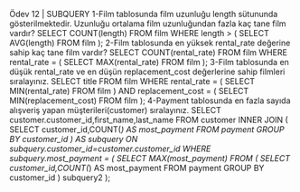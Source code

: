 Ödev 12 | SUBQUERY
1-Film tablosunda film uzunluğu length sütununda gösterilmektedir. Uzunluğu ortalama film uzunluğundan fazla kaç tane film vardır?
SELECT COUNT(length) FROM film
WHERE length > 
(
	SELECT AVG(length) FROM film
);
2-Film tablosunda en yüksek rental_rate değerine sahip kaç tane film vardır?
SELECT COUNT(rental_rate) FROM film
WHERE rental_rate = 
(
	SELECT MAX(rental_rate) FROM film
);
3-Film tablosunda en düşük rental_rate ve en düşün replacement_cost değerlerine sahip filmleri sıralayınız.
SELECT title FROM film
WHERE rental_rate = 
(
	SELECT MIN(rental_rate) FROM film
)
AND replacement_cost =
(
	SELECT MIN(replacement_cost) FROM film
);
4-Payment tablosunda en fazla sayıda alışveriş yapan müşterileri(customer) sıralayınız.
SELECT customer.customer_id,first_name,last_name FROM customer
INNER JOIN 
(
	SELECT customer_id,COUNT(*) AS most_payment FROM payment
	GROUP BY customer_id
) AS subquery
ON subquery.customer_id=customer.customer_id
WHERE subquery.most_payment = 
(
	SELECT MAX(most_payment) FROM 
	(
		SELECT customer_id,COUNT(*) AS most_payment FROM payment
		GROUP BY customer_id
	) subquery2
);